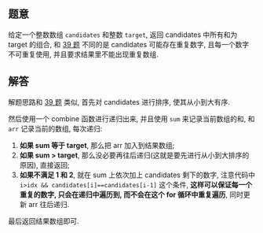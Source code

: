 ## 题意

给定一个整数数组 `candidates` 和整数 `target`, 返回 candidates 中所有和为 target 的组合,  和 [39 题](https://leetcode150.xhu.me/39) 不同的是 candidates 可能存在重复数字, 且每一个数字不可重复使用, 并且要求结果里不能出现重复数组.

## 解答

解题思路和 [39 题](https://leetcode150.xhu.me/39) 类似, 首先对 candidates 进行排序, 使其从小到大有序.

然后使用一个 combine 函数进行递归出来, 并且使用 `sum` 来记录当前数组的和, 和 `arr` 记录当前的数组, 每次递归:

1. **如果 sum 等于 target**, 那么把 arr 加入到结果数组;
2. **如果 sum > target**, 那么没必要再往后递归(这就是要先进行从小到大排序的原因), 直接返回;
3. **如果不满足 1 和 2**, 就在 sum 上依次加上 candidates 剩下的数字, 注意代码中 `i>idx && candidates[i]==candidates[i-1]` 这个条件, **这样可以保证每一个重复的数字, 只会在递归中遍历到, 而不会在这个 for 循环中重复遍历**, 同时更新 arr 往后递归.

最后返回结果数组即可.